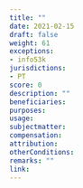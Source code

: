 ```yaml
---
title: ""
date: 2021-02-15
draft: false
weight: 61
exceptions:
- info53k
jurisdictions:
- PT
score: 0
description: "" 
beneficiaries:
purposes: 
usage:
subjectmatter:
compensation:
attribution: 
otherConditions: 
remarks: ""
link: 
---
```

